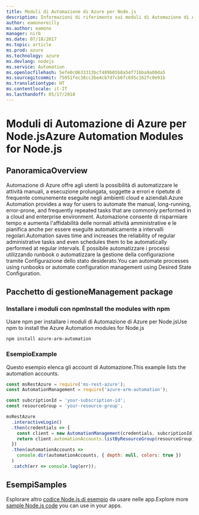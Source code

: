 ```yaml
---
title: Moduli di Automazione di Azure per Node.js
description: Informazioni di riferimento sui moduli di Automazione di Azure per Node.js
author: eamonoreilly
ms.author: eamono
manager: nirb
ms.date: 07/18/2017
ms.topic: article
ms.prod: azure
ms.technology: azure
ms.devlang: nodejs
ms.service: Automation
ms.openlocfilehash: 5efe0c0633313bcf489b05b8a54f71bba9a00da5
ms.sourcegitcommit: 75051fec38cc3be4cb7d7cb6fc695c162fc0e91b
ms.translationtype: HT
ms.contentlocale: it-IT
ms.lasthandoff: 05/17/2018
---
```

# <a name="azure-automation-modules-for-nodejs"></a><span data-ttu-id="c7301-103">Moduli di Automazione di Azure per Node.js</span><span class="sxs-lookup"><span data-stu-id="c7301-103">Azure Automation Modules for Node.js</span></span>

## <a name="overview"></a><span data-ttu-id="c7301-104">Panoramica</span><span class="sxs-lookup"><span data-stu-id="c7301-104">Overview</span></span>

<span data-ttu-id="c7301-105">Automazione di Azure offre agli utenti la possibilità di automatizzare le attività manuali, a esecuzione prolungata, soggette a errori e ripetute di frequente comunemente eseguite negli ambienti cloud e aziendali.</span><span class="sxs-lookup"><span data-stu-id="c7301-105">Azure Automation provides a way for users to automate the manual, long-running, error-prone, and frequently repeated tasks that are commonly performed in a cloud and enterprise environment.</span></span> <span data-ttu-id="c7301-106">Automazione consente di risparmiare tempo e aumenta l'affidabilità delle normali attività amministrative e le pianifica anche per essere eseguite automaticamente a intervalli regolari.</span><span class="sxs-lookup"><span data-stu-id="c7301-106">Automation saves time and increases the reliability of regular administrative tasks and even schedules them to be automatically performed at regular intervals.</span></span> <span data-ttu-id="c7301-107">È possibile automatizzare i processi utilizzando runbook o automatizzare la gestione della configurazione tramite Configurazione dello stato desiderato.</span><span class="sxs-lookup"><span data-stu-id="c7301-107">You can automate processes using runbooks or automate configuration management using Desired State Configuration.</span></span>

## <a name="management-package"></a><span data-ttu-id="c7301-108">Pacchetto di gestione</span><span class="sxs-lookup"><span data-stu-id="c7301-108">Management package</span></span>

### <a name="install-the-modules-with-npm"></a><span data-ttu-id="c7301-109">Installare i moduli con npm</span><span class="sxs-lookup"><span data-stu-id="c7301-109">Install the modules with npm</span></span>

<span data-ttu-id="c7301-110">Usare npm per installare i moduli di Automazione di Azure per Node.js</span><span class="sxs-lookup"><span data-stu-id="c7301-110">Use npm to install the Azure Automation modules for Node.js</span></span>

```bash
npm install azure-arm-automation
```

### <a name="example"></a><span data-ttu-id="c7301-111">Esempio</span><span class="sxs-lookup"><span data-stu-id="c7301-111">Example</span></span>

<span data-ttu-id="c7301-112">Questo esempio elenca gli account di Automazione.</span><span class="sxs-lookup"><span data-stu-id="c7301-112">This example lists the automation accounts.</span></span>

```javascript
const msRestAzure = require('ms-rest-azure');
const AutomationManagement = require('azure-arm-automation');

const subcriptionId = 'your-subscription-id';
const resourceGroup = 'your-resource-group';

msRestAzure
  .interactiveLogin()
  .then(credentials => {
    const client = new AutomationManagement(credentials, subcriptionId);
    return client.automationAccounts.listByResourceGroup(resourceGroup);
  })
  .then(automationAccounts =>
    console.dir(automationAccounts, { depth: null, colors: true })
  )
  .catch(err => console.log(err));

```

## <a name="samples"></a><span data-ttu-id="c7301-113">Esempi</span><span class="sxs-lookup"><span data-stu-id="c7301-113">Samples</span></span>

<span data-ttu-id="c7301-114">Esplorare altro [codice Node.js di esempio](https://azure.microsoft.com/resources/samples/?platform=nodejs) da usare nelle app.</span><span class="sxs-lookup"><span data-stu-id="c7301-114">Explore more [sample Node.js code](https://azure.microsoft.com/resources/samples/?platform=nodejs) you can use in your apps.</span></span>
